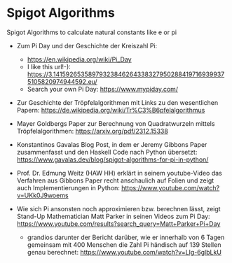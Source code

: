 # Spigot Algorithms
Spigot Algorithms to calculate natural constants like e or pi

* Zum Pi Day und der Geschichte der Kreiszahl Pi:
  * https://en.wikipedia.org/wiki/Pi_Day
  * I like this url!-): https://3.141592653589793238462643383279502884197169399375105820974944592.eu/
  * Search your own Pi Day: https://www.mypiday.com/
  
* Zur Geschichte der Tröpfelalgorithmen mit Links zu den wesentlichen Papern: https://de.wikipedia.org/wiki/Tr%C3%B6pfelalgorithmus
* Mayer Goldbergs Paper zur Berechnung von Quadratwurzeln mittels Tröpfelalgorithmen: https://arxiv.org/pdf/2312.15338
  
* Konstantinos Gavalas Blog Post, in dem er Jeremy Gibbons Paper zusammenfasst und den Haskell Code nach Python übersetzt: https://www.gavalas.dev/blog/spigot-algorithms-for-pi-in-python/

* Prof. Dr. Edmung Weitz (HAW HH) erklärt in seinem youtube-Video das Verfahren aus Gibbons Paper recht anschaulich auf Folien und zeigt auch Implementierungen in Python: https://www.youtube.com/watch?v=UKk0J9woems
* Wie sich Pi ansonsten noch approximieren bzw. berechnen lässt, zeigt Stand-Up Mathematician Matt Parker in seinen Videos zum Pi Day: https://www.youtube.com/results?search_query=Matt+Parker+Pi+Day
  * grandios darunter der Bericht darüber, wie er innerhalb von 6 Tagen gemeinsam mit 400 Menschen die Zahl Pi händisch auf 139 Stellen genau berechnet: https://www.youtube.com/watch?v=LIg-6glbLkU
